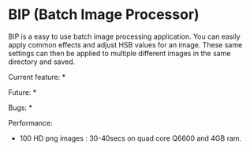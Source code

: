 # BIP (Batch Image Processor) #

BIP is a easy to use batch image processing application. You can easily apply common effects and adjust HSB values for an image. 
These same settings can then be applied to multiple different images in the same directory and saved.

Current feature:
* 

Future: 
*

Bugs: 
*

Performance:
* 100 HD png images : 30-40secs on quad core Q6600 and 4GB ram.